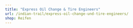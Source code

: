 ```yaml
---
title: "Express Oil Change & Tire Engineers"
url: /indian-trail/express-oil-change-und-tire-engineers/
shop: Reifen
---
```

